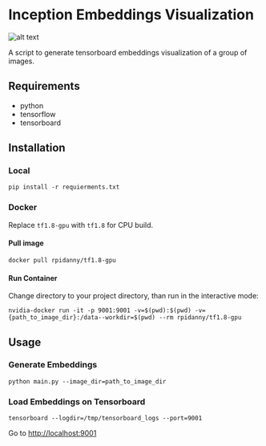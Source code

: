# Inception Embeddings Visualization

![alt text](https://github.com/rpidanny/assets/raw/master/inception-embeddings-visualization/screen.gif)

A script to generate tensorboard embeddings visualization of a group of images.

## Requirements

* python
* tensorflow
* tensorboard

## Installation

### Local

`pip install -r requierments.txt`

### Docker

Replace `tf1.8-gpu` with `tf1.8` for CPU build.

#### Pull image

`docker pull rpidanny/tf1.8-gpu`

#### Run Container

Change directory to your project directory, than run in the interactive mode:

`nvidia-docker run -it -p 9001:9001 -v=$(pwd):$(pwd) -v={path_to_image_dir}:/data--workdir=$(pwd) --rm rpidanny/tf1.8-gpu`

## Usage

### Generate Embeddings

`python main.py --image_dir=path_to_image_dir`

### Load Embeddings on Tensorboard

`tensorboard --logdir=/tmp/tensorboard_logs --port=9001`

Go to [http://localhost:9001](http://localhost:9001)
